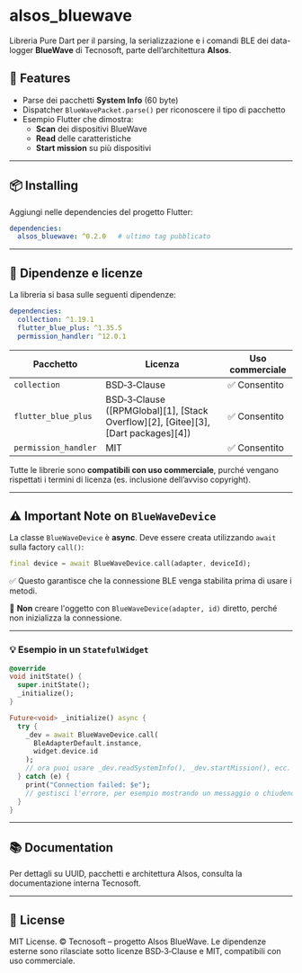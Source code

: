 # alsos_bluewave

Libreria Pure Dart per il parsing, la serializzazione e i comandi BLE dei data-logger **BlueWave** di Tecnosoft, parte dell’architettura **Alsos**.

## 🚀 Features

- Parse dei pacchetti **System Info** (60 byte)  
- Dispatcher `BlueWavePacket.parse()` per riconoscere il tipo di pacchetto  
- Esempio Flutter che dimostra:
  - **Scan** dei dispositivi BlueWave  
  - **Read** delle caratteristiche  
  - **Start mission** su più dispositivi  

---

## 📦 Installing

Aggiungi nelle dependencies del progetto Flutter:

```yaml
dependencies:
  alsos_bluewave: ^0.2.0   # ultimo tag pubblicato
````

---

## 🧩 Dipendenze e licenze

La libreria si basa sulle seguenti dipendenze:

```yaml
dependencies:
  collection: ^1.19.1
  flutter_blue_plus: ^1.35.5
  permission_handler: ^12.0.1
```

| Pacchetto            | Licenza                                                                            | Uso commerciale |
| -------------------- | ---------------------------------------------------------------------------------- | --------------- |
| `collection`         | BSD‑3‑Clause                                                                       | ✅ Consentito    |
| `flutter_blue_plus`  | BSD‑3‑Clause ([RPMGlobal][1], [Stack Overflow][2], [Gitee][3], [Dart packages][4]) | ✅ Consentito    |
| `permission_handler` | MIT                                                                                | ✅ Consentito    |

Tutte le librerie sono **compatibili con uso commerciale**, purché vengano rispettati i termini di licenza (es. inclusione dell’avviso copyright).

---

## ⚠️ Important Note on `BlueWaveDevice`

La classe `BlueWaveDevice` è **async**. Deve essere creata utilizzando `await` sulla factory `call()`:

```dart
final device = await BlueWaveDevice.call(adapter, deviceId);
```

✅ Questo garantisce che la connessione BLE venga stabilita prima di usare i metodi.

🔴 **Non** creare l'oggetto con `BlueWaveDevice(adapter, id)` diretto, perché non inizializza la connessione.

---

### 💡 Esempio in un `StatefulWidget`

```dart
@override
void initState() {
  super.initState();
  _initialize();
}

Future<void> _initialize() async {
  try {
    _dev = await BlueWaveDevice.call(
      BleAdapterDefault.instance, 
      widget.device.id
    );
    // ora puoi usare _dev.readSystemInfo(), _dev.startMission(), ecc.
  } catch (e) {
    print("Connection failed: $e");
    // gestisci l'errore, per esempio mostrando un messaggio o chiudendo la pagina
  }
}
```

---

## 📚 Documentation

Per dettagli su UUID, pacchetti e architettura Alsos, consulta la documentazione interna Tecnosoft.

---

## 📝 License

MIT License. © Tecnosoft – progetto Alsos BlueWave.
Le dipendenze esterne sono rilasciate sotto licenze BSD‑3‑Clause e MIT, compatibili con uso commerciale.

